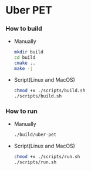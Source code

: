# Uber PET

### How to build
* Manually
  ~~~bash
  mkdir build
  cd build
  cmake ..
  make -j
  ~~~
* Script(Linux and MacOS)
  ~~~bash
  chmod +x ./scripts/build.sh
  ./scripts/build.sh
  ~~~

### How to run
* Manually
  ~~~bash
  ./build/uber-pet
  ~~~
* Script(Linux and MacOS)
  ~~~bash
  chmod +x ./scripts/run.sh
  ./scripts/run.sh
  ~~~
